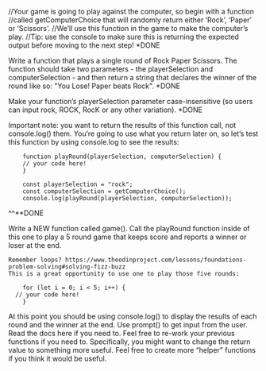 //Your game is going to play against the computer, so begin with a function
//called getComputerChoice that will randomly return either ‘Rock’, ‘Paper’ or ‘Scissors’. 
//We’ll use this function in the game to make the computer’s play. 
//Tip: use the console to make sure this is returning the expected output before moving to the next step! *DONE

Write a function that plays a single round of Rock Paper Scissors.
The function should take two parameters - the playerSelection and computerSelection - 
and then return a string that declares the winner of the round like so: "You Lose! Paper beats Rock". *DONE

Make your function’s playerSelection parameter case-insensitive (so users can input rock, ROCK, RocK or any other variation). *DONE

Important note: you want to return the results of this function call, not console.log() them. You’re going to use what you return later on, so let’s test this function by using console.log to see the results:

        function playRound(playerSelection, computerSelection) {
        // your code here!
        }
 
        const playerSelection = "rock";
        const computerSelection = getComputerChoice();
        console.log(playRound(playerSelection, computerSelection));
^^**DONE


Write a NEW function called game(). 
Call the playRound function inside of this one to play a 5 round game that
keeps score and reports a winner or loser at the end.

    Remember loops? https://www.theodinproject.com/lessons/foundations-problem-solving#solving-fizz-buzz
    This is a great opportunity to use one to play those five rounds:

        for (let i = 0; i < 5; i++) {
      // your code here!
        }

At this point you should be using console.log() to display the results of each round and the winner at the end.
Use prompt() to get input from the user. Read the docs here if you need to.
Feel free to re-work your previous functions if you need to. Specifically, you might want to change the return value to something more useful.
Feel free to create more “helper” functions if you think it would be useful.